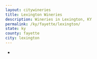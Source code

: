 ```yaml
---
layout: citywineries
title: Lexington Wineries
description: Wineries in Lexington, KY
permalink: /ky/fayette/lexington/
state: ky
county: fayette
city: lexington
---
```

-
